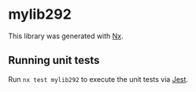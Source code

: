 # mylib292

This library was generated with [Nx](https://nx.dev).

## Running unit tests

Run `nx test mylib292` to execute the unit tests via [Jest](https://jestjs.io).
